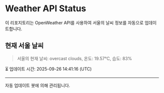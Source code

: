 
# Weather API Status

이 리포지토리는 OpenWeather API를 사용하여 서울의 날씨 정보를 자동으로 업데이트합니다.

## 현재 서울 날씨
> 서울의 현재 날씨: overcast clouds, 온도: 19.57°C, 습도: 83%

⏳ 업데이트 시간: 2025-09-26 14:41:16 (UTC)

---
자동 업데이트 봇에 의해 관리됩니다.
